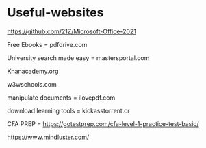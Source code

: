 # Useful-websites
https://github.com/21Z/Microsoft-Office-2021

Free Ebooks = pdfdrive.com

University search made easy = mastersportal.com

Khanacademy.org

w3wschools.com

manipulate documents = ilovepdf.com

download learning tools = kickasstorrent.cr

CFA PREP = https://gotestprep.com/cfa-level-1-practice-test-basic/

https://www.mindluster.com/


